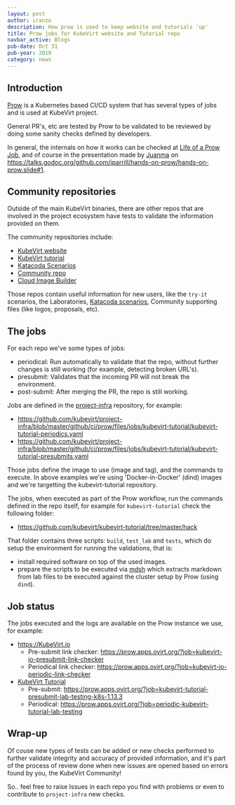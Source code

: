 ```yaml
---
layout: post
author: iranzo
description: How prow is used to keep website and tutorials 'up'
title: Prow jobs for KubeVirt website and Tutorial repo
navbar_active: Blogs
pub-date: Oct 31
pub-year: 2019
category: news
---
```


## Introduction

[Prow](https://github.com/kubernetes/test-infra/tree/master/prow) is a Kubernetes based CI/CD system that has several types of jobs and is used at KubeVirt project.

General PR's, etc are tested by Prow to be validated to be reviewed by doing some sanity checks defined by developers.

In general, the internals on how it works can be checked at [Life of a Prow Job](https://github.com/kubernetes/test-infra/blob/master/prow/life_of_a_prow_job.md), and of course in the presentation made by [Juanma](https://github.com/jparrill) on <https://talks.godoc.org/github.com/jparrill/hands-on-prow/hands-on-prow.slide#1>.

## Community repositories

Outside of the main KubeVirt binaries, there are other repos that are involved in the project ecosystem have tests to validate the information provided on them.

The community repositories include:

- [KubeVirt website](https://github.com/kubevirt/kubevirt.github.io)
- [KubeVirt tutorial](https://github.com/kubevirt/kubevirt-tutorial)
- [Katacoda Scenarios](https://github.com/metal3-io/metal3-io.github.io)
- [Community repo](https://github.com/kubevirt/community)
- [Cloud Image Builder](https://github.com/kubevirt/cloud-image-builder)

Those repos contain useful information for new users, like the `try-it` scenarios, the Laboratories, [Katacoda scenarios](https://katacoda.com/kubevirt), Community supporting files (like logos, proposals, etc).

## The jobs

For each repo we've some types of jobs:

- periodical: Run automatically to validate that the repo, without further changes is still working (for example, detecting broken URL's).
- presubmit: Validates that the incoming PR will not break the environment.
- post-submit: After merging the PR, the repo is still working.

Jobs are defined in the [project-infra](https://github.com/kubevirt/project-infra/) repository, for example:

- <https://github.com/kubevirt/project-infra/blob/master/github/ci/prow/files/jobs/kubevirt-tutorial/kubevirt-tutorial-periodics.yaml>
- <https://github.com/kubevirt/project-infra/blob/master/github/ci/prow/files/jobs/kubevirt-tutorial/kubevirt-tutorial-presubmits.yaml>

Those jobs define the image to use (image and tag), and the commands to execute. In above examples we're using 'Docker-in-Docker' (dind) images and we're targetting the kubevirt-tutorial repository.

The jobs, when executed as part of the Prow workflow, run the commands defined in the repo itself, for example for `kubevirt-tutorial` check the following folder:

- <https://github.com/kubevirt/kubevirt-tutorial/tree/master/hack>

That folder contains three scripts: `build`, `test_lab` and `tests`, which do setup the environment for running the validations, that is:

- install required software on top of the used images.
- prepare the scripts to be executed via [mdsh](https://github.com/bashup/mdsh) which extracts markdown from lab files to be executed against the cluster setup by Prow (using `dind`).

## Job status

The jobs executed and the logs are available on the Prow instance we use, for example:

- <https://KubeVirt.io>
  - Pre-submit link checker: <https://prow.apps.ovirt.org/?job=kubevirt-io-presubmit-link-checker>
  - Periodical link checker: <https://prow.apps.ovirt.org/?job=kubevirt-io-periodic-link-checker>
- [KubeVirt Tutorial](https://github.com/kubevirt/kubevirt-tutorial)
  - Pre-submit: <https://prow.apps.ovirt.org/?job=kubevirt-tutorial-presubmit-lab-testing-k8s-1.13.3>
  - Periodical: <https://prow.apps.ovirt.org/?job=periodic-kubevirt-tutorial-lab-testing>

## Wrap-up

Of couse new types of tests can be added or new checks performed to further validate integrity and accuracy of provided information, and it's part of the process of review done when new issues are opened based on errors found by you, the KubeVirt Community!

So.. feel free to raise Issues in each repo you find with problems or even to contribute to `project-infra` new checks.

